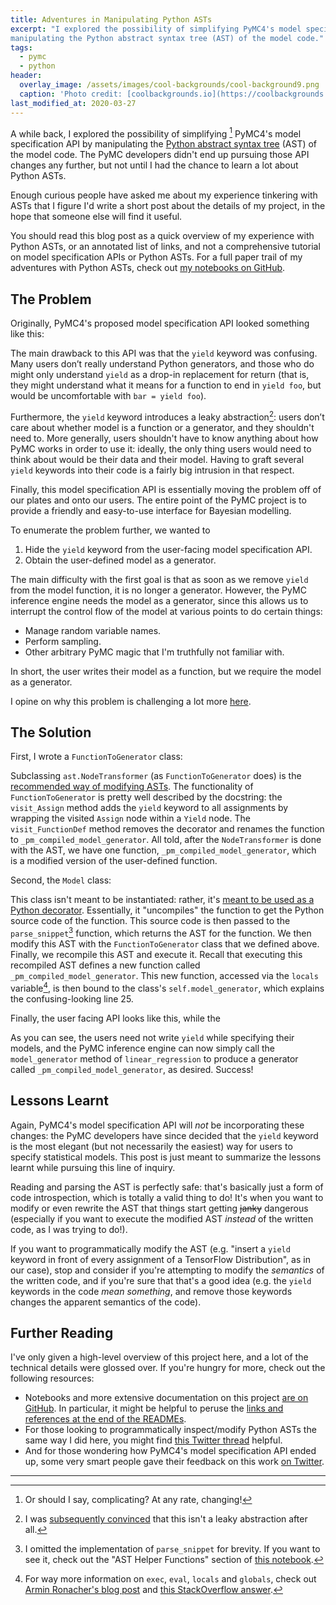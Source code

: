 ```yaml
---
title: Adventures in Manipulating Python ASTs
excerpt: "I explored the possibility of simplifying PyMC4's model specification API by
manipulating the Python abstract syntax tree (AST) of the model code."
tags:
  - pymc
  - python
header:
  overlay_image: /assets/images/cool-backgrounds/cool-background9.png
  caption: 'Photo credit: [coolbackgrounds.io](https://coolbackgrounds.io/)'
last_modified_at: 2020-03-27
---
```


A while back, I explored the possibility of simplifying [^1] PyMC4's model specification
API by manipulating the [Python abstract syntax
tree](https://docs.python.org/3/library/ast.html) (AST) of the model code. The PyMC
developers didn't end up pursuing those API changes any further, but not until I had the
chance to learn a lot about Python ASTs.

Enough curious people have asked me about my experience tinkering with ASTs that I
figure I'd write a short post about the details of my project, in the hope that someone
else will find it useful.

You should read this blog post as a quick overview of my experience with Python ASTs, or
an annotated list of links, and not a comprehensive tutorial on model specification APIs
or Python ASTs. For a full paper trail of my adventures with Python ASTs, check out [my
notebooks on
GitHub](https://github.com/eigenfoo/random/tree/master/python/ast-hiding-yield).

## The Problem

Originally, PyMC4's proposed model specification API looked something like this:

<script src="https://gist.github.com/eigenfoo/8917e2fd72ea8940d54916c1cfbe1755.js"></script>

The main drawback to this API was that the `yield` keyword was confusing. Many users
don’t really understand Python generators, and those who do might only understand
`yield` as a drop-in replacement for return (that is, they might understand what it
means for a function to end in `yield foo`, but would be uncomfortable with `bar =
yield foo`).

Furthermore, the `yield` keyword introduces a leaky abstraction[^2]: users don’t care
about whether model is a function or a generator, and they shouldn't need to. More
generally, users shouldn't have to know anything about how PyMC works in order to use
it: ideally, the only thing users would need to think about would be their data and
their model. Having to graft several `yield` keywords into their code is a fairly big
intrusion in that respect.

Finally, this model specification API is essentially moving the problem off of our
plates and onto our users. The entire point of the PyMC project is to provide a friendly
and easy-to-use interface for Bayesian modelling.

To enumerate the problem further, we wanted to

1. Hide the `yield` keyword from the user-facing model specification API.
1. Obtain the user-defined model as a generator.

The main difficulty with the first goal is that as soon as we remove `yield` from the
model function, it is no longer a generator. However, the PyMC inference engine needs the
model as a generator, since this allows us to interrupt the control flow of the model at
various points to do certain things:

  - Manage random variable names.
  - Perform sampling.
  - Other arbitrary PyMC magic that I'm truthfully not familiar with.

In short, the user writes their model as a function, but we require the model as a
generator.

I opine on why this problem is challenging a lot more
[here](https://github.com/eigenfoo/random/tree/master/python/ast-hiding-yield/00-prototype#why-is-this-problem-hard).

## The Solution

First, I wrote a `FunctionToGenerator` class:

<script src="https://gist.github.com/eigenfoo/43282c4e69156647d7bb2505f1dbafb2.js"></script>

Subclassing `ast.NodeTransformer` (as `FunctionToGenerator` does) is the [recommended
way of modifying
ASTs](https://greentreesnakes.readthedocs.io/en/latest/manipulating.html#modifying-the-tree).
The functionality of `FunctionToGenerator` is pretty well described by the docstring:
the `visit_Assign` method adds the `yield` keyword to all assignments by wrapping the
visited `Assign` node within a `Yield` node. The `visit_FunctionDef` method removes the
decorator and renames the function to `_pm_compiled_model_generator`. All told, after
the `NodeTransformer` is done with the AST, we have one function,
`_pm_compiled_model_generator`, which is a modified version of the user-defined
function.

Second, the `Model` class:

<script src="https://gist.github.com/eigenfoo/5e69bba2ab7ec6d6a2f53c13cbfd7b48.js"></script>

This class isn't meant to be instantiated: rather, it's [meant to be used as a Python
decorator](https://realpython.com/primer-on-python-decorators/#classes-as-decorators).
Essentially, it "uncompiles" the function to get the Python source code of the function.
This source code is then passed to the `parse_snippet`[^3] function, which returns the
AST for the function. We then modify this AST with the `FunctionToGenerator` class that
we defined above. Finally, we recompile this AST and execute it. Recall that executing
this recompiled AST defines a new function called `_pm_compiled_model_generator`. This
new function, accessed via the `locals` variable[^4], is then bound to the class's
`self.model_generator`, which explains the confusing-looking line 25.

Finally, the user facing API looks like this, while the

<script src="https://gist.github.com/eigenfoo/0bc4047ea0245a3f5f3c3a6ff8143154.js"></script>

As you can see, the users need not write `yield` while specifying their models, and the
PyMC inference engine can now simply call the `model_generator` method of
`linear_regression` to produce a generator called `_pm_compiled_model_generator`, as
desired. Success!

## Lessons Learnt

Again, PyMC4's model specification API will _not_ be incorporating these changes: the
PyMC developers have since decided that the `yield` keyword is the most elegant (but not
necessarily the easiest) way for users to specify statistical models. This post is just
meant to summarize the lessons learnt while pursuing this line of inquiry. 

Reading and parsing the AST is perfectly safe: that's basically just a form of code
introspection, which is totally a valid thing to do! It's when you want to modify or
even rewrite the AST that things start getting ~~janky~~ dangerous (especially if you
want to execute the modified AST _instead_ of the written code, as I was trying to do!).

If you want to programmatically modify the AST (e.g. "insert a `yield` keyword in front
of every assignment of a TensorFlow Distribution", as in our case), stop and consider if
you're attempting to modify the _semantics_ of the written code, and if you're sure that
that's a good idea (e.g. the `yield` keywords in the code _mean something_, and remove
those keywords changes the apparent semantics of the code).

## Further Reading

I've only given a high-level overview of this project here, and a lot of the technical
details were glossed over. If you're hungry for more, check out the following resources:

- Notebooks and more extensive documentation on this project [are on
  GitHub](https://github.com/eigenfoo/random/tree/master/python/ast-hiding-yield). In
  particular, it might be helpful to peruse the [links and references at the end of the
  READMEs](https://github.com/eigenfoo/random/tree/master/python/ast-hiding-yield/00-prototype#links-and-references).
- For those looking to programmatically inspect/modify Python ASTs the same way I did
  here, you might find [this Twitter
  thread](https://twitter.com/remilouf/status/1213079103156424704) helpful.
- And for those wondering how PyMC4's model specification API ended up, some very smart
  people gave their feedback on this work [on
  Twitter](https://twitter.com/avibryant/status/1150827954319982592).

---

[^1]: Or should I say, complicating? At any rate, changing!

[^2]: I was [subsequently convinced](https://twitter.com/avibryant/status/1150827954319982592) that this isn't a leaky abstraction after all.

[^3]: I omitted the implementation of `parse_snippet` for brevity. If you want to see it, check out the "AST Helper Functions" section of [this notebook](https://github.com/eigenfoo/random/blob/master/python/ast-hiding-yield/00-prototype/hiding-yield.ipynb).

[^4]: For way more information on `exec`, `eval`, `locals` and `globals`, check out [Armin Ronacher's blog post](https://lucumr.pocoo.org/2011/2/1/exec-in-python/) and [this StackOverflow answer](https://stackoverflow.com/questions/2220699/whats-the-difference-between-eval-exec-and-compile).


